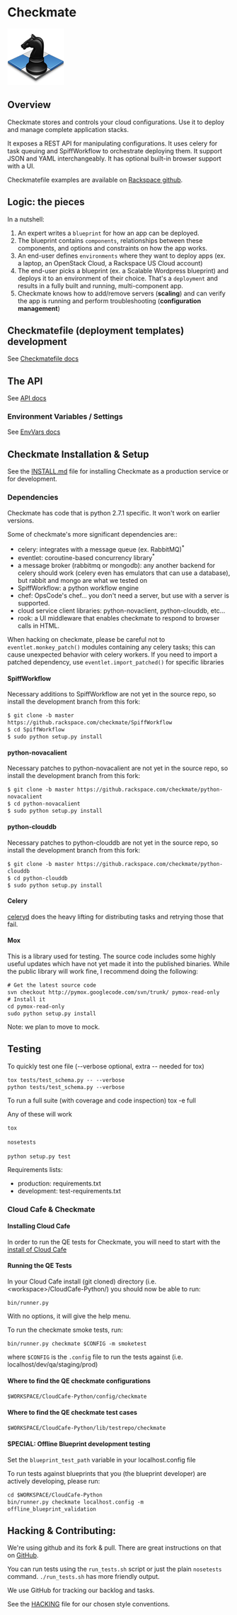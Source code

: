 # Checkmate
![Checkmate](docs/img/checkmate.png)

## Overview
Checkmate stores and controls your cloud configurations. Use it to deploy and manage complete application stacks.

It exposes a REST API for manipulating configurations. It uses celery for task queuing and SpiffWorkflow to orchestrate deploying them. It support JSON and YAML interchangeably. It has optional built-in browser support with a UI.

Checkmatefile examples are available on [Rackspace github](https://github.rackspace.com/Blueprints).

## Logic: the pieces
In a nutshell:

1. An expert writes a `blueprint` for how an app can be deployed.
2. The blueprint contains `components`, relationships between these components,
   and options and constraints on how the app works.
3. An end-user defines `environments` where they want to deploy apps (ex. a
   laptop, an OpenStack Cloud, a Rackspace US Cloud account)
4. The end-user picks a blueprint (ex. a Scalable Wordpress blueprint) and
   deploys it to an environment of their choice. That's a `deployment` and
   results in a fully built and running, multi-component app.
5. Checkmate knows how to add/remove servers (**scaling**) and can verify the
   app is running and perform troubleshooting (**configuration management**)

## Checkmatefile (deployment templates) development

See [Checkmatefile docs](docs/Checkmatefile.md)

## The API

See [API docs](docs/API.md)

### Environment Variables / Settings

See [EnvVars docs](docs/EnvVars.md)

## Checkmate Installation & Setup

See the [INSTALL.md](docs/INSTALL.md) file for installing Checkmate as a
production service or for development.

### Dependencies

Checkmate has code that is python 2.7.1 specific. It won't work on earlier versions.

Some of checkmate's more significant dependencies are::

- celery: integrates with a message queue (ex. RabbitMQ)<sup>*</sup>
- eventlet: coroutine-based concurrency library<sup>*</sup>
- a message broker (rabbitmq or mongodb): any another backend for celery should
  work (celery even has emulators that can use a database), but rabbit and mongo
  are what we tested on
- SpiffWorkflow: a python workflow engine
- chef: OpsCode's chef... you don't need a server, but use with a server is
  supported.
- cloud service client libraries: python-novaclient, python-clouddb, etc...
- rook: a UI middleware that enables checkmate to respond to browser calls in
  HTML.

When hacking on checkmate, please be careful not to `eventlet.monkey_patch()`
modules containing any celery tasks; this can cause unexpected behavior with
celery workers. If you need to import a patched dependency, use
`eventlet.import_patched()` for specific libraries

#### SpiffWorkflow
Necessary additions to SpiffWorkflow are not yet in the source repo, so install
the development branch from this fork:

    $ git clone -b master https://github.rackspace.com/checkmate/SpiffWorkflow
    $ cd SpiffWorkflow
    $ sudo python setup.py install

#### python-novacalient
Necessary patches to python-novacalient are not yet in the source repo, so
install the development branch from this fork:

    $ git clone -b master https://github.rackspace.com/checkmate/python-novacalient
    $ cd python-novacalient
    $ sudo python setup.py install

#### python-clouddb
Necessary patches to python-clouddb are not yet in the source repo, so install
the development branch from this fork:

    $ git clone -b master https://github.rackspace.com/checkmate/python-clouddb
    $ cd python-clouddb
    $ sudo python setup.py install

#### Celery

[celeryd](http://www.celeryproject.org/) does the heavy lifting for
distributing tasks and retrying those that fail.

#### Mox

This is a library used for testing. The source code includes some highly useful
updates which have not yet made it into the published binaries. While the public
library will work fine, I recommend doing the following:

    # Get the latest source code
    svn checkout http://pymox.googlecode.com/svn/trunk/ pymox-read-only
    # Install it
    cd pymox-read-only
    sudo python setup.py install

Note: we plan to move to mock.

## Testing

To quickly test one file (--verbose optional, extra -- needed for tox)

    tox tests/test_schema.py -- --verbose
    python tests/test_schema.py --verbose

To run a full suite (with coverage and code inspection)
    tox -e full

Any of these will work

    tox

    nosetests

    python setup.py test

Requirements lists:

- production: requirements.txt
- development: test-requirements.txt

### Cloud Cafe & Checkmate

#### Installing Cloud Cafe
In order to run the QE tests for Checkmate, you will need to start with the
[install of Cloud Cafe](https://github.rackspace.com/Cloud-QE/CloudCAFE-Python)

#### Running the QE Tests
In your Cloud Cafe install (git cloned) directory
(i.e. \<workspace\>/CloudCafe-Python/) you should now be able to run:

    bin/runner.py

With no options, it will give the help menu.

To run the checkmate smoke tests, run:

    bin/runner.py checkmate $CONFIG -m smoketest

where `$CONFIG` is the `.config` file to run the tests against
(i.e. localhost/dev/qa/staging/prod)

#### Where to find the QE checkmate configurations

    $WORKSPACE/CloudCafe-Python/config/checkmate

#### Where to find the QE checkmate test cases

    $WORKSPACE/CloudCafe-Python/lib/testrepo/checkmate

#### SPECIAL: Offline Blueprint development testing

Set the `blueprint_test_path` variable in your localhost.config file

To run tests against blueprints that you (the blueprint developer) are actively
developing, please run:

    cd $WORKSPACE/CloudCafe-Python
    bin/runner.py checkmate localhost.config -m offline_blueprint_validation

## Hacking & Contributing:

We're using github and its fork & pull. There are great instructions on that on
[GitHub](https://help.github.com/).

You can run tests using the `run_tests.sh` script or just the plain
`nosetests` command. `./run_tests.sh` has more friendly output.

We use GitHub for tracking our backlog and tasks.

See the [HACKING](HACKING.rst) file for our chosen style conventions.
